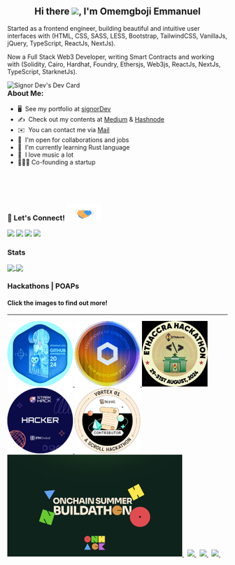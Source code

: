 <h2 align="center"><b>Hi there <img src="https://media.giphy.com/media/hvRJCLFzcasrR4ia7z/giphy.gif" width="35">,</b> I'm Omemgboji Emmanuel</h2>

<p> Started as a frontend engineer, building beautiful and intuitive user interfaces with (HTML, CSS, SASS, LESS, Bootstrap, TailwindCSS, VanillaJs, jQuery, TypeScript, ReactJs, NextJs).</p>

<p>Now a Full Stack Web3 Developer, writing Smart Contracts and working with (Solidity, Cairo, Hardhat, Foundry, Ethersjs, Web3js, ReactJs, NextJs, TypeScript, StarknetJs).</p>


<a href="https://app.daily.dev/signor1">
  <img src="https://api.daily.dev/devcards/v2/zNH050Bzsh9cFQe9yfGRF.png?type=wide&r=0jq" width="500" align="left" alt="Signor Dev's Dev Card"/>
</a>


### About Me:
* 🖥️  See my portfolio at [signorDev](http://signor.vercel.app/)
* ✍️  Check out my contents at [Medium](https://medium.com/@emmanuelomemgboji) & [Hashnode](https://signordev.hashnode.dev/)
* ✉️  You can contact me via [Mail](mailto:emmanuelomemgboji@gmail.com)
* 🚀  I'm open for collaborations and jobs
* 🧠  I'm currently learning Rust language
* 🎵  I love music a lot
* 👨🏽‍💻 Co-founding a startup

<br/>
<br/>
<br/>

<h3>📩 Let's Connect! <img src="https://github.com/0xAbdulKhalid/0xAbdulKhalid/raw/main/assets/mdImages/handshake.gif" width ="80"></h3> 

[<img src="https://img.shields.io/badge/LinkedIn-0077B5?style=for-the-badge&logo=linkedin&logoColor=white" />](https://www.linkedin.com/in/emmanuel-omemgboji-4b92b3140)
[<img src="https://img.shields.io/badge/Twitter-1DA1F2?style=for-the-badge&logo=twitter&logoColor=white" />](https://twitter.com/OneSignor?t=xTu8ujiP_M3nibDoFjsUUA&s=09)
[<img src="https://img.shields.io/badge/Gmail-D14836?style=for-the-badge&logo=gmail&logoColor=white" />](mailto:emmanuelomemgboji@gmail.com)
[<img src="https://img.shields.io/badge/Facebook-0077B5?style=for-the-badge&logo=facebook&logoColor=white" />](https://www.facebook.com/omemten.signor)



### Stats

<a href="https://github.com/anuraghazra/github-readme-stats">
  <img align="center" src="https://github-readme-stats.vercel.app/api?username=signor1&show_icons=true&theme=transparent" />
</a>
<a href="https://github.com/anuraghazra/github-readme-stats">
  <img align="center" src="https://github-readme-stats.vercel.app/api/top-langs/?username=signor1&langs_count=8&layout=compact&theme=transparent" />
</a>


### Hackathons | POAPs
#### Click the images to find out more!
-------------------
<p float="left">
  <a href="https://www.gitpoap.io/gp/1081" target="_blank">
    <img src="https://github.com/Signor1/Signor1/blob/fade23e47934d8cd2d13790313807936b3f24942/ethContriPOAP.webp" width="150">
  </a>
  <a href="https://poap.gallery/drop/176428" target="_blank">
    <img src="https://github.com/Signor1/Signor1/blob/fade23e47934d8cd2d13790313807936b3f24942/CCIPPOAP.gif" width="150">
  </a>
  <a href="https://poap.gallery/drop/178210" target="_blank">
    <img src="https://github.com/Signor1/Signor1/blob/fade23e47934d8cd2d13790313807936b3f24942/ethAccraPOAP.jpeg" width="150">
  </a>
  <a href="https://poap.gallery/drop/176280" target="_blank">
    <img src="https://github.com/Signor1/Signor1/blob/fade23e47934d8cd2d13790313807936b3f24942/starkhackPOAP.png" width="150">
  </a>
  <a href="https://poap.gallery/drop/173180" target="_blank">
    <img src="https://github.com/Signor1/Signor1/blob/fade23e47934d8cd2d13790313807936b3f24942/scrollPOAP.jpeg" width="150">
  </a>
  <a href="https://onhack.xyz/">
    <img src="https://github.com/Signor1/Signor1/blob/c74ab282089ed8dd9f054d79754c706da646a3a2/Thumbnail.png" width="400"/>
  </a>
  &nbsp;
  <a href="https://lisk-blockchange-2024.devpost.com/project-gallery" target="_blank">
    <img src="https://pbs.twimg.com/media/GPtgITUW4AAD05F?format=jpg&name=small" width="400"/>
  </a>
  &nbsp;
  <a href="https://lablab.ai/event/openai-hackathon/gatieon/text-laymanizer" target="_blank">
    <img src="https://user-images.githubusercontent.com/89584431/223220804-41b48941-cb71-49e4-9504-a57b2a4db48c.jpg" width="400">
  </a>
  &nbsp;
  <a href="https://lablab.ai/event/anthropic-ai-hackathon/cognitive-crafters/smart-customer-support-chatbot" target="_blank">
     <img src="https://github.com/DonGuillotine/DonGuillotine/assets/89584431/aaa139b4-57ca-4568-8bcf-d86492a333d5" width="400">
  </a>
  &nbsp; 
  
</p>

